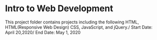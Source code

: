 # Intro to Web Development
This project folder contains projects including the following HTML, HTML(Responsive Web Design) CSS, JavaScript, and jQuery./ 
Start Date: April 20,2020/ 
End Date: May 1, 2020